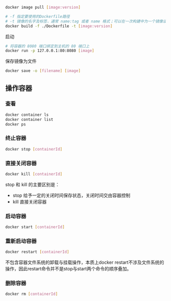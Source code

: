 

```sh
docker image pull [image:version]
```

```sh
# -f 指定要使用的Dockerfile路径
# -t 镜像的名字及标签，通常 name:tag 或者 name 格式；可以在一次构建中为一个镜像设置多个标签
docker build -f ./Dockerfile -t [image:version]
```

启动
```sh
# 将容器的 8080 端口绑定到主机的 80 端口上
docker run -p 127.0.0.1:80:8080 [image]
```


保存镜像为文件
```sh
docker save -o [filename] [image]
```

## 操作容器

### 查看
```sh
docker container ls
docker container list
docker ps
```

### 终止容器
```sh
docker stop [containerId]
```

### 直接关闭容器
```sh
docker kill [containerId]
```

stop 和 kill 的主要区别是：
- stop 给予一定的关闭时间保存状态，关闭时间交由容器控制
- kill 直接关闭容器

### 启动容器
```sh
docker start [containerId]
```

### 重新启动容器
```sh
docker restart [containerId]
```
不包含容器文件系统的卸载与挂载操作，本质上docker restart不涉及文件系统的操作，因此restart命令并不是stop与start两个命令的顺序叠加。


### 删除容器
```sh
docker rm [containerId]
```
